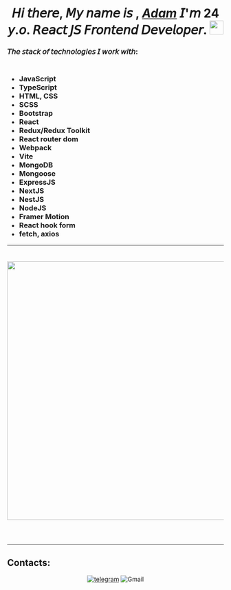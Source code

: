 <h1 align="center">𝘏𝘪 𝘵𝘩𝘦𝘳𝘦, 𝘔𝘺 𝘯𝘢𝘮𝘦 𝘪𝘴 , <a href="https://github.com/AdamTsurov" target="_blank"><i>Adam</i></a> 𝘐'𝘮 24 𝘺.𝘰. 𝘙𝘦𝘢𝘤𝘵 𝘑𝘚 𝘍𝘳𝘰𝘯𝘵𝘦𝘯𝘥 𝘋𝘦𝘷𝘦𝘭𝘰𝘱𝘦𝘳.
<img src="https://github.com/blackcater/blackcater/raw/main/images/Hi.gif" height="32"/></h1>
<h3>𝘛𝘩𝘦 𝘴𝘵𝘢𝘤𝘬 𝘰𝘧 𝘵𝘦𝘤𝘩𝘯𝘰𝘭𝘰𝘨𝘪𝘦𝘴 𝘐 𝘸𝘰𝘳𝘬 𝘸𝘪𝘵𝘩:<h3>
<ul><br>
<li>JavaScript</li> 
<li>TypeScript</li> 
<li>HTML, CSS</li>
<li>SCSS</li>
<li>Bootstrap</li>
<li>React</li>
<li>Redux/Redux Toolkit</li>
<li>React router dom</li>
<li>Webpack</li>
<li>Vite</li>
<li>MongoDB</li>
<li>Mongoose</li>  
<li>ExpressJS</li>
<li>NextJS</li>
<li>NestJS</li>
<li>NodeJS</li>
<li>Framer Motion</li>
<li>React hook form</li>
<li>fetch, axios</li>  
</ul>
<hr>

<br/>  
<div align="center" style="display: flex; justify-content: center; text-align: center ; align-items:center; ">
  <img style="display: flex; align-items:center; " src="https://www.codewars.com/users/Just_Adam/badges/large" width="600" />
</div>
<br/>  

<br/>  


---
## Contacts:
<div align="center">

[![telegram](https://img.shields.io/badge/Telegram-blue?style=flat&logo=telegram)](https://t.me/AdamTsurov)
![Gmail](https://img.shields.io/badge/gmai.com-adamtsurov123@gmail.com-blue?style=flat&logo=gmail)

</div>
